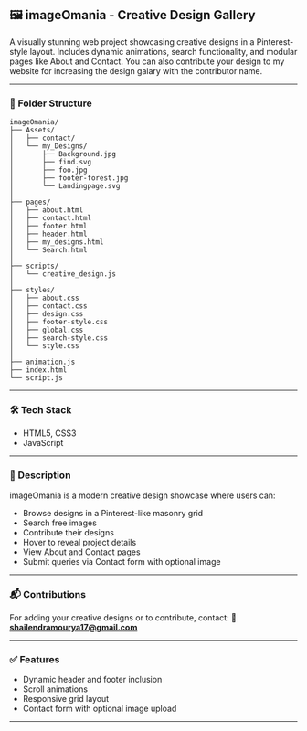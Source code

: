 ## 🖼️ imageOmania - Creative Design Gallery

A visually stunning web project showcasing creative designs in a Pinterest-style layout. Includes dynamic animations, search functionality, and modular pages like About and Contact.
You can also contribute your design to my website for increasing the design galary with the contributor name.

---

### 📁 Folder Structure

```
imageOmania/
├── Assets/
│   ├── contact/
│   └── my_Designs/
│       ├── Background.jpg
│       ├── find.svg
│       ├── foo.jpg
│       ├── footer-forest.jpg
│       └── Landingpage.svg
│
├── pages/
│   ├── about.html
│   ├── contact.html
│   ├── footer.html
│   ├── header.html
│   ├── my_designs.html
│   └── Search.html
│
├── scripts/
│   └── creative_design.js
│
├── styles/
│   ├── about.css
│   ├── contact.css
│   ├── design.css
│   ├── footer-style.css
│   ├── global.css
│   ├── search-style.css
│   └── style.css
│
├── animation.js
├── index.html
└── script.js
```

---

### 🛠️ Tech Stack

* HTML5, CSS3
* JavaScript 

---

### 📌 Description

imageOmania is a modern creative design showcase where users can:

* Browse designs in a Pinterest-like masonry grid
* Search free images
* Contribute their designs 
* Hover to reveal project details
* View About and Contact pages
* Submit queries via Contact form with optional image

---

### 📬 Contributions

For adding your creative designs or to contribute, contact:
📩 **[shailendramourya17@gmail.com](mailto:shailendramourya17@gmail.com)**

---

### ✅ Features

* Dynamic header and footer inclusion
* Scroll animations
* Responsive grid layout
* Contact form with optional image upload

---